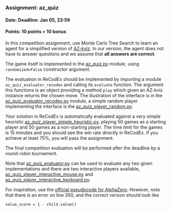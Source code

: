 ### Assignment: az_quiz
#### Date: Deadline: Jan 05, 23:59
#### Points: 10 points + 10 bonus

In this competition assignment, use Monte Carlo Tree Search to learn
an agent for a simplified version of [AZ-kvíz](https://cs.wikipedia.org/wiki/AZ-kv%C3%ADz).
In our version, the agent does not have to answer questions and we assume
that **all answers are correct**.

The game itself is implemented in the
[az_quiz.py](https://github.com/ufal/npfl122/tree/master/labs/09/az_quiz.py)
module, using `randomized=False` constructor argument.

The evaluation in ReCodEx should be implemented by importing a module
`az_quiz_evaluator_recodex` and calling its `evaluate` function. The argument
this functions is an object providing a method `play` which given an AZ-kvíz
instance returns the chosen move. The illustration of the interface is in the
[az_quiz_evaluator_recodex.py](https://github.com/ufal/npfl122/tree/master/labs/09/az_quiz_evaluator_recodex.py)
module, a simple random player implementing the interface is the
[az_quiz_player_random.py](https://github.com/ufal/npfl122/tree/master/labs/09/az_quiz_player_random.py).

Your solution in ReCodEx is automatically evaluated against a very simple heuristic
[az_quiz_player_simple_heuristic.py](https://github.com/ufal/npfl122/tree/master/labs/09/az_quiz_player_simple_heuristic.py),
playing 50 games as a starting player and 50 games as a non-starting player. The
time limit for the games is 15 minutes and you should see the win rate directly in
ReCodEx. If you achieve at least 75%, you will pass the assignment.

The final competition evaluation will be performed after the deadline by
a round-robin tournament.

Note that [az_quiz_evaluator.py](https://github.com/ufal/npfl122/tree/master/labs/09/az_quiz_evaluator.py)
can be used to evaluate any two given implementations and there are two
interactive players available, 
[az_quiz_player_interactive_mouse.py](https://github.com/ufal/npfl122/tree/master/labs/09/az_quiz_player_interactive_mouse.py)
and [az_quiz_player_interactive_keyboard.py](https://github.com/ufal/npfl122/tree/master/labs/09/az_quiz_player_interactive_keyboard.py).

For inspiration, use the [official pseudocode for AlphaZero](http://science.sciencemag.org/highwire/filestream/719481/field_highwire_adjunct_files/1/aar6404_DataS1.zip). However, note that there is an error on line 260, and the correct
version should look like
```
value_score = 1 - child.value()
```
